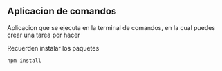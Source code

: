 ## Aplicacion de comandos 

Aplicacion que se ejecuta en la terminal de comandos, en la cual puedes crear una tarea por hacer 

Recuerden instalar los paquetes

```
npm install
```
